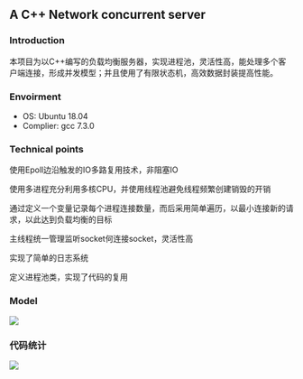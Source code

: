 ## A C++ Network concurrent server

### Introduction

本项目为以C++编写的负载均衡服务器，实现进程池，灵活性高，能处理多个客户端连接，形成并发模型；并且使用了有限状态机，高效数据封装提高性能。

### Envoirment

* OS: Ubuntu 18.04
* Complier: gcc  7.3.0


### Technical points

使用Epoll边沿触发的IO多路复用技术，非阻塞IO

使用多进程充分利用多核CPU，并使用线程池避免线程频繁创建销毁的开销

通过定义一个变量记录每个进程连接数量，而后采用简单遍历，以最小连接新的请求，以此达到负载均衡的目标

主线程统一管理监听socket何连接socket，灵活性高

实现了简单的日志系统

定义进程池类，实现了代码的复用

### Model
![](https://github.com/GeniusIOTboy1998/NetworkConcurrentServer/blob/master/Model/process.png)


### 代码统计

![](https://github.com/GeniusIOTboy1998/NetworkConcurrentServer/blob/master/Model/tree.png)
